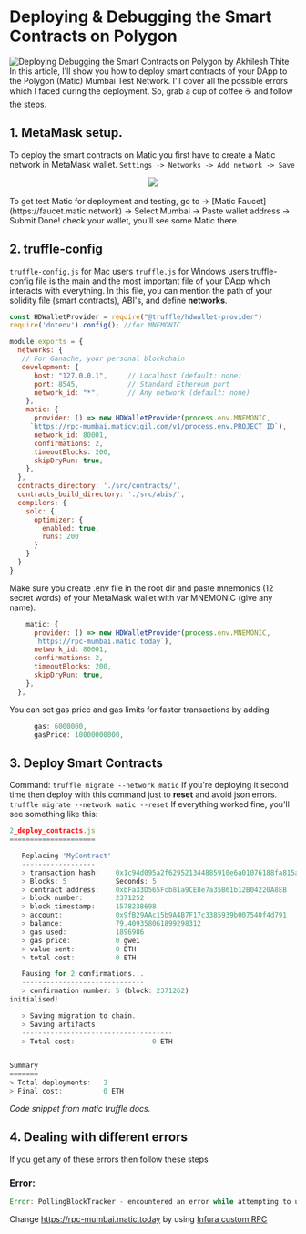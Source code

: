 # Deploying & Debugging the Smart Contracts on Polygon
![Deploying   Debugging the Smart Contracts on Polygon by Akhilesh Thite](https://user-images.githubusercontent.com/68826419/128823287-bb88b2f1-5505-4f0a-aa0c-d67708d58546.png)
In this article, I'll show you how to deploy smart contracts of your DApp to the Polygon (Matic) Mumbai Test Network.
I'll cover all the possible errors which I faced during the deployment.
So, grab a cup of coffee ☕️ and follow the steps.

## 1. MetaMask setup.
To deploy the smart contracts on Matic you first have to create a Matic network in MetaMask wallet.
`Settings -> Networks -> Add network -> Save`<br>
<div align="center"><img src="https://user-images.githubusercontent.com/68826419/128823596-49410c34-9244-42a2-ac3e-1ee3beff63f6.png" /></div><br>
To get test Matic for deployment and testing, 
go to -> [Matic Faucet](https://faucet.matic.network) -> Select Mumbai -> Paste wallet address -> Submit
Done! check your wallet, you'll see some Matic there.

## 2. truffle-config
`truffle-config.js` for Mac users
`truffle.js` for Windows users
truffle-config file is the main and the most important file of your DApp which interacts with everything. In this file, you can mention the path of your solidity file (smart contracts), ABI's, and define **networks**.
```javascript
const HDWalletProvider = require("@truffle/hdwallet-provider")
require('dotenv').config(); //for MNEMONIC

module.exports = {
  networks: {
   // For Ganache, your personal blockchain
   development: {
      host: "127.0.0.1",     // Localhost (default: none)
      port: 8545,            // Standard Ethereum port 
      network_id: "*",       // Any network (default: none)
    },
    matic: {
      provider: () => new HDWalletProvider(process.env.MNEMONIC, 
     `https://rpc-mumbai.maticvigil.com/v1/process.env.PROJECT_ID`),
      network_id: 80001,
      confirmations: 2,
      timeoutBlocks: 200,
      skipDryRun: true,
    },
  },
  contracts_directory: './src/contracts/',
  contracts_build_directory: './src/abis/',
  compilers: {
    solc: {
      optimizer: {
        enabled: true,
        runs: 200
      }
    }
  }
}
```
Make sure you create .env file in the root dir and paste mnemonics (12 secret words) of your MetaMask wallet with var MNEMONIC (give any name).
```javascript
    matic: {
      provider: () => new HDWalletProvider(process.env.MNEMONIC, 
      `https://rpc-mumbai.matic.today`),
      network_id: 80001,
      confirmations: 2,
      timeoutBlocks: 200,
      skipDryRun: true,
    },
  },
```
You can set gas price and gas limits for faster transactions by adding
```javascript
      gas: 6000000,
      gasPrice: 10000000000,
```

## 3. Deploy Smart Contracts
Command: `truffle migrate --network matic`
If you're deploying it second time then deploy with this command just to **reset** and avoid json errors.
`truffle migrate --network matic --reset`
If everything worked fine, you'll see something like this:
```javascript
2_deploy_contracts.js
=====================

   Replacing 'MyContract'
   ------------------
   > transaction hash:    0x1c94d095a2f629521344885910e6a01076188fa815a310765679b05abc09a250
   > Blocks: 5            Seconds: 5
   > contract address:    0xbFa33D565Fcb81a9CE8e7a35B61b12B04220A8EB
   > block number:        2371252
   > block timestamp:     1578238698
   > account:             0x9fB29AAc15b9A4B7F17c3385939b007540f4d791
   > balance:             79.409358061899298312
   > gas used:            1896986
   > gas price:           0 gwei
   > value sent:          0 ETH
   > total cost:          0 ETH

   Pausing for 2 confirmations...
   ------------------------------
   > confirmation number: 5 (block: 2371262)
initialised!

   > Saving migration to chain.
   > Saving artifacts
   -------------------------------------
   > Total cost:                   0 ETH


Summary
=======
> Total deployments:   2
> Final cost:          0 ETH
```
*Code snippet from matic truffle docs.*

## 4. Dealing with different errors
If you get any of these errors then follow these steps
### Error:
```javascript
Error: PollingBlockTracker - encountered an error while attempting to update latest block:
```
Change https://rpc-mumbai.matic.today by using [Infura custom RPC](https://infura.io)
